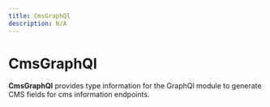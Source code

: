 ```yaml
---
title: CmsGraphQl
description: N/A
---
```


# CmsGraphQl

**CmsGraphQl** provides type information for the GraphQl module
to generate CMS fields for cms information endpoints.
